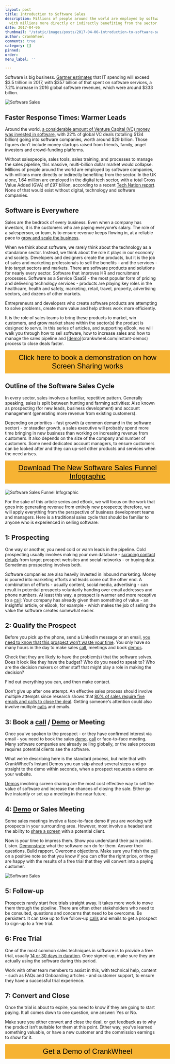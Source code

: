 ```yaml
---
layout: post
title: Introduction to Software Sales
description: Millions of people around the world are employed by software companies,
  with millions more directly or indirectly benefiting from the sector.
date: 2017-04-06
thumbnail: "/static/images/posts/2017-04-06-introduction-to-software-sales/2017-04-06-introduction-to-software-sales.png"
author: CrankWheel
comments: true
category: []
pinned: 
order: 
menu_label: ''

---
```

Software is big business. [Gartner estimates](http://www.gartner.com/newsroom/id/3482917) that IT spending will exceed $3.5 trillion in 2017, with $357 billion of that spent on software services, a 7.2% increase in 2016 global software revenues, which were around $333 billion.

<div class="wp-caption aligncenter noLightbox">
<img class="responsive-img" src="/static/images/posts/2017-04-06-introduction-to-software-sales/2017-04-06-introduction-to-software-sales.png" alt="Software Sales" />
</div>

## Faster Response Times: Warmer Leads

Around the world, [a considerable amount of Venture Capital (VC) money was invested in software](https://www.preqin.com/docs/press/VC-Deals-2016.pdf), with 22% of global VC deals (totalling $134 billion) going into software companies, worth around $29 billion. Those figures don't include money startups raised from friends, family, angel investors and crowd-funding platforms.

Without salespeople, sales tools, sales training, and processes to manage the sales pipeline, this massive, multi-billion dollar market would collapse. Millions of people around the world are employed by software companies, with millions more directly or indirectly benefiting from the sector. In the UK alone, 1.64 million are employed in the digital tech sector, with a total Gross Value Added (GVA) of £97 billion, according to a recent [Tech Nation report](http://technation.techcityuk.com/ ). None of that would exist without digital, technology and software companies.

## Software is Everywhere

Sales are the bedrock of every business. Even when a company has investors, it is the customers who are paying everyone’s salary. The role of a salesperson, or team, is to ensure revenue keeps flowing in, at a reliable pace to [grow and scale the business](http://crankwheel.com/From-2000-to-10000-installations-a-startup-survival-guide/).

When we think about software, we rarely think about the technology as a standalone sector. Instead, we think about the role it plays in our economy and society. Developers and designers create the products, but it is the job of sales and marketing professionals to sell the benefits - and the services - into target sectors and markets. There are software products and solutions for nearly every sector. Software that improves HR and recruitment processes. Software as a Service (SaaS) - the most popular form of pricing and delivering technology services - products are playing key roles in the healthcare, health and safety, marketing, retail, travel, property, advertising sectors, and dozens of other markets.

Entrepreneurs and developers who create software products are attempting to solve problems, create more value and help others work more efficiently.

It is the role of sales teams to bring these products to market, win customers, and grow market share within the sector(s) the product is designed to serve. In this series of articles, and supporting eBook, we will walk you through how to sell software, how to increase sales and how to manage the sales pipeline and \[[demo](crankwheel.com/instant-demos)\](crankwheel.com/instant-demos) process to close deals faster.

<style>

.btn-signup {

padding-top: 11px !important;

border-radius: 0px !important;

background-color: #f6b333;

text-align: center;

padding: 10px 20px !important;

border: 0px !important;

width: 100%;

margin-bottom: 20px;

}

.btn-signup a {

color: black !important;

font-family: 'Titillium Web', sans-serif;

font-size: 24px !important;

font-weight: normal !important;

}

</style>

<div class="btn-signup"><a style="cursor: pointer;" class="crankwheel-com-showu-launch-button">Click here to book a demonstration on how Screen Sharing works</a></div>

## Outline of the Software Sales Cycle

In every sector, sales involves a familiar, repetitive pattern. Generally speaking, sales is split between hunting and farming activities: Also known as prospecting (for new leads, business development) and account management (generating more revenue from existing customers).

Depending on priorities - fast growth (a common demand in the software sector) - or steadier growth, a sales executive will probably spend more time bringing in new business than working on increasing revenue from customers. It also depends on the size of the company and number of customers. Some need dedicated account managers, to ensure customers can be looked after and they can up-sell other products and services when the need arises.

<div class="btn-signup"><a href="/sign-up-to-download/">Download The New Software Sales Funnel Infographic</a></div>
<div class="wp-caption aligncenter noLightbox">
<img class="responsive-img" src="/static/images/pages/sign-up-to-download/2017-03-16-how-to-massively-increase-the-chances-of-qualifying-sales-leads-700.jpg" alt="Software Sales Funnel Infographic" />
</div>

For the sake of this article series and eBook, we will focus on the work that goes into generating revenue from entirely new prospects; therefore, we will apply everything from the perspective of business development teams and managers. Here is a traditional sales cycle that should be familiar to anyone who is experienced in selling software:

## 1: Prospecting

One way or another, you need cold or warm leads in the pipeline. Cold prospecting usually involves making your own database - [scraping contact details](http://blog.close.io/3-free-new-online-sales-tools-for-prospecting) from target prospect websites and social networks - or buying data. Sometimes prospecting involves both.

Software companies are also heavily invested in inbound marketing. Money is poured into marketing efforts and leads come out the other end. A combination of efforts - usually content, social media, advertising - can result in potential prospects voluntarily handing over email addresses and phone numbers. At least this way, a prospect is warmer and more receptive to a [call](http://crankwheel.com/crankwheel-and-conferencecall-a-partnership-to-increase-conversions-22x/): Your company has already given them something of value - an insightful article, or eBook, for example - which makes the job of selling the value the software creates somewhat easier.

## 2: Qualify the Prospect

Before you pick up the phone, send a LinkedIn message or an email, [you need to know that this prospect won’t waste your time](http://blog.close.io/qualify). You only have so many hours in the day to make sales [call](http://crankwheel.com/crankwheel-and-conferencecall-a-partnership-to-increase-conversions-22x/), meetings and book [demos](https://crankwheel.com/instant-demos).

Check that they are likely to have the problem(s) that the software solves. Does it look like they have the budget? Who do you need to speak to? Who are the decision makers or other staff that might play a role in making the decision?

Find out everything you can, and then make contact.

Don’t give up after one attempt. An effective sales process should involve multiple attempts since research shows that [80% of sales require five emails and calls to close the deal](https://blog.hubspot.com/sales/sales-statistics#sm.0001ip8wpks56d5yse92da9je70mx). Getting someone's attention could also involve multiple [calls](http://crankwheel.com/crankwheel-and-conferencecall-a-partnership-to-increase-conversions-22x/) and emails.

## 3: Book a [call](http://crankwheel.com/crankwheel-and-conferencecall-a-partnership-to-increase-conversions-22x/) / [Demo](crankwheel.com/instant-demos) or Meeting

Once you’ve spoken to the prospect - or they have confirmed interest via email - you need to book the sales [demo](https://crankwheel.com/instant-demos), [call](http://crankwheel.com/crankwheel-and-conferencecall-a-partnership-to-increase-conversions-22x/) or face-to-face meeting. Many software companies are already selling globally, or the sales process requires potential clients see the software.

What we're describing here is the standard process, but note that with CrankWheel's Instant Demos you can skip ahead several steps and go straight to the demo within seconds, when a prospect requests a demo on your website.

[Demos](https://crankwheel.com/instant-demos) involving screen sharing are the most cost effective way to sell the value of software and increase the chances of closing the sale. Either go live instantly or set up a meeting in the near future.

## 4: [Demo](crankwheel.com/instant-demos) or Sales Meeting

Some sales meetings involve a face-to-face demo if you are working with prospects in your surrounding area. However, most involve a headset and the ability to [share a screen](http://crankwheel.com/do-sales-professionals-really-need-screen-sharing/) with a potential client.

Now is your time to impress them. Show you understand their pain points. Listen. [Demonstrate](https://crankwheel.com/instant-demos) what the software can do for them. Answer their questions. Build rapport. Overcome objections. Make sure you finish the [call](http://crankwheel.com/crankwheel-and-conferencecall-a-partnership-to-increase-conversions-22x/) on a positive note so that you know if you can offer the right price, or they are happy with the results of a free trial that they will convert into a paying customer.

<div class="wp-caption aligncenter noLightbox">
<img class="responsive-img" src="/static/images/posts/2017-04-06-introduction-to-software-sales/2017-04-06-introduction-to-software-sales-cycle.png" alt="Software Sales" />
</div>

## 5: Follow-up

Prospects rarely start free trials straight away. It takes more work to move them through the pipeline. There are often other stakeholders who need to be consulted, questions and concerns that need to be overcome. Be persistent. It can take up to five follow-up [calls](http://crankwheel.com/crankwheel-and-conferencecall-a-partnership-to-increase-conversions-22x/) and emails to get a prospect to sign-up to a free trial.

## 6: Free Trial

One of the most common sales techniques in software is to provide a free trial, usually [14 or 30 days in duration](http://sixteenventures.com/saas-free-trial-length). Once signed-up, make sure they are actually using the software during this period.

Work with other team members to assist in this, with technical help, content - such as FAQs and Onboarding articles - and customer support, to ensure they have a successful trial experience.

## 7: Convert and Close

Once the trial is about to expire, you need to know if they are going to start paying. It all comes down to one question, one answer: Yes or No.

Make sure you either convert and close the deal, or get feedback as to why the product isn’t suitable for them at this point. Either way, you’ve learned something valuable, or have a new customer and the commission earnings to show for it.

<style>
.btn-signup {
padding-top: 11px !important;
border-radius: 0px !important;
background-color: #f6b333;
text-align: center;
padding: 10px 20px !important;
border: 0px !important;
width: 100%;
margin-bottom: 20px;
}
.btn-signup a {
color: black !important;
font-family: 'Titillium Web', sans-serif;
font-size: 24px !important;
font-weight: normal !important;
}
</style>
<div class="btn-signup"><a style="cursor: pointer;" class="crankwheel-com-showu-launch-button">Get a Demo of CrankWheel</a></div>